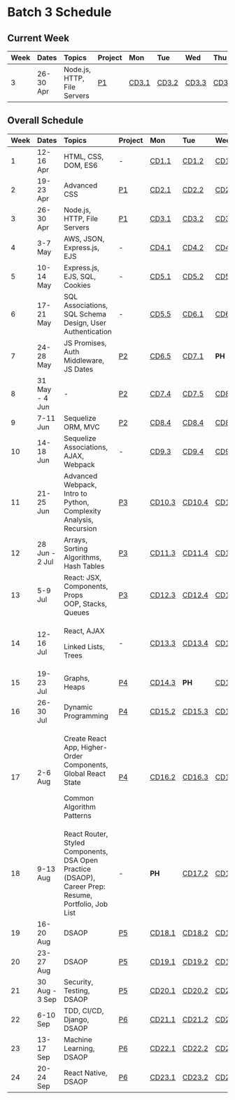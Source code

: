# Batch 3 Schedule

## Current Week

| Week | Dates | Topics | Project | Mon | Tue | Wed | Thu | Fri |
| :--- | :--- | :--- | :--- | :--- | :--- | :--- | :--- | :--- |
| 3 | 26-30 Apr | Node.js, HTTP, File Servers | [P1](../projects/project-1-video-poker.md) | [CD3.1](course-weeks-1-4.md#course-day-3-1) | [CD3.2](course-weeks-1-4.md#course-day-3-2) | [CD3.3](course-weeks-1-4.md#course-day-3-3) | [CD3.4](course-weeks-1-4.md#course-day-3-4) | [CD3.5](course-weeks-1-4.md#course-day-3-5) |

## Overall Schedule

<table>
  <thead>
    <tr>
      <th style="text-align:left">Week</th>
      <th style="text-align:left">Dates</th>
      <th style="text-align:left">Topics</th>
      <th style="text-align:left">Project</th>
      <th style="text-align:left">Mon</th>
      <th style="text-align:left">Tue</th>
      <th style="text-align:left">Wed</th>
      <th style="text-align:left">Thu</th>
      <th style="text-align:left">Fri</th>
    </tr>
  </thead>
  <tbody>
    <tr>
      <td style="text-align:left">1</td>
      <td style="text-align:left">12-16 Apr</td>
      <td style="text-align:left">HTML, CSS, DOM, ES6</td>
      <td style="text-align:left">-</td>
      <td style="text-align:left"><a href="course-weeks-1-4.md#course-day-1-1">CD1.1</a>
      </td>
      <td style="text-align:left"><a href="course-weeks-1-4.md#course-day-1-2">CD1.2</a>
      </td>
      <td style="text-align:left"><a href="course-weeks-1-4.md#course-day-1-3">CD1.3</a>
      </td>
      <td style="text-align:left"><a href="course-weeks-1-4.md#course-day-1-4">CD1.4</a>
      </td>
      <td style="text-align:left"><a href="course-weeks-1-4.md#course-day-1-5">CD1.5</a>
      </td>
    </tr>
    <tr>
      <td style="text-align:left">2</td>
      <td style="text-align:left">19-23 Apr</td>
      <td style="text-align:left">Advanced CSS</td>
      <td style="text-align:left"><a href="../projects/project-1-video-poker.md">P1</a>
      </td>
      <td style="text-align:left"><a href="course-weeks-1-4.md#course-day-2-1">CD2.1</a>
      </td>
      <td style="text-align:left"><a href="course-weeks-1-4.md#course-day-2-2">CD2.2</a>
      </td>
      <td style="text-align:left"><a href="course-weeks-1-4.md#course-day-2-3">CD2.3</a>
      </td>
      <td style="text-align:left"><a href="course-weeks-1-4.md#course-day-2-4">CD2.4</a>
      </td>
      <td style="text-align:left"><a href="course-weeks-1-4.md#course-day-2-5">CD2.5</a>
      </td>
    </tr>
    <tr>
      <td style="text-align:left">3</td>
      <td style="text-align:left">26-30 Apr</td>
      <td style="text-align:left">Node.js, HTTP, File Servers</td>
      <td style="text-align:left"><a href="../projects/project-1-video-poker.md">P1</a>
      </td>
      <td style="text-align:left"><a href="course-weeks-1-4.md#course-day-3-1">CD3.1</a>
      </td>
      <td style="text-align:left"><a href="course-weeks-1-4.md#course-day-3-2">CD3.2</a>
      </td>
      <td style="text-align:left"><a href="course-weeks-1-4.md#course-day-3-3">CD3.3</a>
      </td>
      <td style="text-align:left"><a href="course-weeks-1-4.md#course-day-3-4">CD3.4</a>
      </td>
      <td style="text-align:left"><a href="course-weeks-1-4.md#course-day-3-5">CD3.5</a>
      </td>
    </tr>
    <tr>
      <td style="text-align:left">4</td>
      <td style="text-align:left">3-7 May</td>
      <td style="text-align:left">AWS, JSON, Express.js, EJS</td>
      <td style="text-align:left">-</td>
      <td style="text-align:left"><a href="course-weeks-1-4.md#course-day-4-1">CD4.1</a>
      </td>
      <td style="text-align:left"><a href="course-weeks-1-4.md#course-day-4-2">CD4.2</a>
      </td>
      <td style="text-align:left"><a href="course-weeks-1-4.md#course-day-4-3">CD4.3</a>
      </td>
      <td style="text-align:left"><a href="course-weeks-1-4.md#course-day-4-4">CD4.4</a>
      </td>
      <td style="text-align:left"><a href="course-weeks-1-4.md#course-day-4-5">CD4.5</a>
      </td>
    </tr>
    <tr>
      <td style="text-align:left">5</td>
      <td style="text-align:left">10-14 May</td>
      <td style="text-align:left">Express.js, EJS, SQL, Cookies</td>
      <td style="text-align:left">-</td>
      <td style="text-align:left"><a href="course-weeks-5-8.md#course-day-5-1">CD5.1</a>
      </td>
      <td style="text-align:left"><a href="course-weeks-5-8.md#course-day-5-2">CD5.2</a>
      </td>
      <td style="text-align:left"><a href="course-weeks-5-8.md#course-day-5-3">CD5.3</a>
      </td>
      <td style="text-align:left"><b>PH</b>
      </td>
      <td style="text-align:left"><a href="course-weeks-5-8.md#course-day-5-4">CD5.4</a>
      </td>
    </tr>
    <tr>
      <td style="text-align:left">6</td>
      <td style="text-align:left">17-21 May</td>
      <td style="text-align:left">SQL Associations, SQL Schema Design, User Authentication</td>
      <td style="text-align:left">-</td>
      <td style="text-align:left"><a href="course-weeks-5-8.md#course-day-5-5">CD5.5</a>
      </td>
      <td style="text-align:left"><a href="course-weeks-5-8.md#course-day-6-1">CD6.1</a>
      </td>
      <td style="text-align:left"><a href="course-weeks-5-8.md#course-day-6-2">CD6.2</a>
      </td>
      <td style="text-align:left"><a href="course-weeks-5-8.md#course-day-6-3">CD6.3</a>
      </td>
      <td style="text-align:left"><a href="course-weeks-5-8.md#course-day-6-4">CD6.4</a>
      </td>
    </tr>
    <tr>
      <td style="text-align:left">7</td>
      <td style="text-align:left">24-28 May</td>
      <td style="text-align:left">JS Promises, Auth Middleware, JS Dates</td>
      <td style="text-align:left"><a href="../projects/project-2-server-side-app.md">P2</a>
      </td>
      <td style="text-align:left"><a href="course-weeks-5-8.md#course-day-6-5">CD6.5</a>
      </td>
      <td style="text-align:left"><a href="course-weeks-5-8.md#course-day-7-1">CD7.1</a>
      </td>
      <td style="text-align:left"><b>PH</b>
      </td>
      <td style="text-align:left"><a href="course-weeks-5-8.md#course-day-7-2">CD7.2</a>
      </td>
      <td style="text-align:left"><a href="course-weeks-5-8.md#course-day-7-3">CD7.3</a>
      </td>
    </tr>
    <tr>
      <td style="text-align:left">8</td>
      <td style="text-align:left">31 May - 4 Jun</td>
      <td style="text-align:left">-</td>
      <td style="text-align:left"><a href="../projects/project-2-server-side-app.md">P2</a>
      </td>
      <td style="text-align:left"><a href="course-weeks-5-8.md#course-day-7-4">CD7.4</a>
      </td>
      <td style="text-align:left"><a href="course-weeks-5-8.md#course-day-7-5">CD7.5</a>
      </td>
      <td style="text-align:left"><a href="course-weeks-5-8.md#course-day-8-1">CD8.1</a>
      </td>
      <td style="text-align:left"><a href="course-weeks-5-8.md#course-day-8-2">CD8.2</a>
      </td>
      <td style="text-align:left"><a href="course-weeks-5-8.md#course-day-8-3">CD8.3</a>
      </td>
    </tr>
    <tr>
      <td style="text-align:left">9</td>
      <td style="text-align:left">7-11 Jun</td>
      <td style="text-align:left">Sequelize ORM, MVC</td>
      <td style="text-align:left"><a href="../projects/project-2-server-side-app.md">P2</a>
      </td>
      <td style="text-align:left"><a href="course-weeks-5-8.md#course-day-8-4">CD8.4</a>
      </td>
      <td style="text-align:left"><a href="course-weeks-5-8.md#course-day-8-4">CD8.4</a>
      </td>
      <td style="text-align:left"><a href="course-weeks-5-8.md#course-day-8-5">CD8.5</a>
      </td>
      <td style="text-align:left"><a href="course-weeks-9-12.md#course-day-9-1">CD9.1</a>
      </td>
      <td style="text-align:left"><a href="course-weeks-9-12.md#course-day-9-2">CD9.2</a>
      </td>
    </tr>
    <tr>
      <td style="text-align:left">10</td>
      <td style="text-align:left">14-18 Jun</td>
      <td style="text-align:left">Sequelize Associations, AJAX, Webpack</td>
      <td style="text-align:left">-</td>
      <td style="text-align:left"><a href="course-weeks-9-12.md#course-day-9-3">CD9.3</a>
      </td>
      <td style="text-align:left"><a href="course-weeks-9-12.md#course-day-9-4">CD9.4</a>
      </td>
      <td style="text-align:left"><a href="course-weeks-9-12.md#course-day-9-5">CD9.5</a>
      </td>
      <td style="text-align:left"><a href="course-weeks-9-12.md#course-day-10-1">CD10.1</a>
      </td>
      <td style="text-align:left"><a href="course-weeks-9-12.md#course-day-10-2">CD10.2</a>
      </td>
    </tr>
    <tr>
      <td style="text-align:left">11</td>
      <td style="text-align:left">21-25 Jun</td>
      <td style="text-align:left">Advanced Webpack, Intro to Python, Complexity Analysis, Recursion</td>
      <td
      style="text-align:left"><a href="../projects/project-3-full-stack-game.md">P3</a>
        </td>
        <td style="text-align:left"><a href="course-weeks-9-12.md#course-day-10-3">CD10.3</a>
        </td>
        <td style="text-align:left"><a href="course-weeks-9-12.md#course-day-10-4">CD10.4</a>
        </td>
        <td style="text-align:left"><a href="course-weeks-9-12.md#course-day-10-5">CD10.5</a>
        </td>
        <td style="text-align:left"><a href="course-weeks-9-12.md#course-day-11-1">CD11.1</a>
        </td>
        <td style="text-align:left"><a href="course-weeks-9-12.md#course-day-11-2">CD11.2</a>
        </td>
    </tr>
    <tr>
      <td style="text-align:left">12</td>
      <td style="text-align:left">28 Jun - 2 Jul</td>
      <td style="text-align:left">Arrays, Sorting Algorithms, Hash Tables</td>
      <td style="text-align:left"><a href="../projects/project-3-full-stack-game.md">P3</a>
      </td>
      <td style="text-align:left"><a href="course-weeks-9-12.md#course-day-11-3">CD11.3</a>
      </td>
      <td style="text-align:left"><a href="course-weeks-9-12.md#course-day-11-4">CD11.4</a>
      </td>
      <td style="text-align:left"><a href="course-weeks-9-12.md#course-day-11-5">CD11.5</a>
      </td>
      <td style="text-align:left"><a href="course-weeks-9-12.md#course-day-12-1">CD12.1</a>
      </td>
      <td style="text-align:left"><a href="course-weeks-9-12.md#course-day-12-2">CD12.2</a>
      </td>
    </tr>
    <tr>
      <td style="text-align:left">13</td>
      <td style="text-align:left">5-9 Jul</td>
      <td style="text-align:left">React: JSX, Components, Props
        <br />OOP, Stacks, Queues</td>
      <td style="text-align:left"><a href="../projects/project-3-full-stack-game.md">P3</a>
      </td>
      <td style="text-align:left"><a href="course-weeks-9-12.md#course-day-12-3">CD12.3</a>
      </td>
      <td style="text-align:left"><a href="course-weeks-9-12.md#course-day-12-4">CD12.4</a>
      </td>
      <td style="text-align:left"><a href="course-weeks-9-12.md#course-day-12-5">CD12.5</a>
      </td>
      <td style="text-align:left"><a href="course-weeks-13-16.md#course-day-13-1">CD13.1</a>
      </td>
      <td style="text-align:left"><a href="course-weeks-13-16.md#course-day-13-2">CD13.2</a>
      </td>
    </tr>
    <tr>
      <td style="text-align:left">14</td>
      <td style="text-align:left">12-16 Jul</td>
      <td style="text-align:left">
        <p>React, AJAX</p>
        <p>Linked Lists, Trees</p>
      </td>
      <td style="text-align:left">-</td>
      <td style="text-align:left"><a href="course-weeks-13-16.md#course-day-13-3">CD13.3</a>
      </td>
      <td style="text-align:left"><a href="course-weeks-13-16.md#course-day-13-4">CD13.4</a>
      </td>
      <td style="text-align:left"><a href="course-weeks-13-16.md#course-day-13-5">CD13.5</a>
      </td>
      <td style="text-align:left"><a href="course-weeks-13-16.md#course-day-14-1">CD14.1</a>
      </td>
      <td style="text-align:left"><a href="course-weeks-13-16.md#course-day-14-2">CD14.2</a>
      </td>
    </tr>
    <tr>
      <td style="text-align:left">15</td>
      <td style="text-align:left">19-23 Jul</td>
      <td style="text-align:left">Graphs, Heaps</td>
      <td style="text-align:left"><a href="../projects/project-4-full-stack-react-app.md">P4</a>
      </td>
      <td style="text-align:left"><a href="course-weeks-13-16.md#course-day-14-3">CD14.3</a>
      </td>
      <td style="text-align:left"><b>PH</b>
      </td>
      <td style="text-align:left"><a href="course-weeks-13-16.md#course-day-14-4">CD14.4</a>
      </td>
      <td style="text-align:left"><a href="course-weeks-13-16.md#course-day-14-5">CD14.5</a>
      </td>
      <td style="text-align:left"><a href="course-weeks-13-16.md#course-day-15-1">CD15.1</a>
      </td>
    </tr>
    <tr>
      <td style="text-align:left">16</td>
      <td style="text-align:left">26-30 Jul</td>
      <td style="text-align:left">Dynamic Programming</td>
      <td style="text-align:left"><a href="../projects/project-4-full-stack-react-app.md">P4</a>
      </td>
      <td style="text-align:left"><a href="course-weeks-13-16.md#course-day-15-2">CD15.2</a>
      </td>
      <td style="text-align:left"><a href="course-weeks-13-16.md#course-day-15-3">CD15.3</a>
      </td>
      <td style="text-align:left"><a href="course-weeks-13-16.md#course-day-15-4">CD15.4</a>
      </td>
      <td style="text-align:left"><a href="course-weeks-13-16.md#course-day-15-5">CD15.5</a>
      </td>
      <td style="text-align:left"><a href="course-weeks-13-16.md#course-day-16-1">CD16.1</a>
      </td>
    </tr>
    <tr>
      <td style="text-align:left">17</td>
      <td style="text-align:left">2-6 Aug</td>
      <td style="text-align:left">
        <p>Create React App, Higher-Order Components, Global React State</p>
        <p>Common Algorithm Patterns</p>
      </td>
      <td style="text-align:left"><a href="../projects/project-4-full-stack-react-app.md">P4</a>
      </td>
      <td style="text-align:left"><a href="course-weeks-13-16.md#course-day-16-2">CD16.2</a>
      </td>
      <td style="text-align:left"><a href="course-weeks-13-16.md#course-day-16-3">CD16.3</a>
      </td>
      <td style="text-align:left"><a href="course-weeks-13-16.md#course-day-16-4">CD16.4</a>
      </td>
      <td style="text-align:left"><a href="course-weeks-13-16.md#course-day-16-5">CD16.5</a>
      </td>
      <td style="text-align:left"><a href="course-weeks-17-20.md#course-day-17-1">CD17.1</a>
      </td>
    </tr>
    <tr>
      <td style="text-align:left">18</td>
      <td style="text-align:left">9-13 Aug</td>
      <td style="text-align:left">React Router, Styled Components, DSA Open Practice (DSAOP), Career Prep:
        Resume, Portfolio, Job List</td>
      <td style="text-align:left">-</td>
      <td style="text-align:left"><b>PH</b>
      </td>
      <td style="text-align:left"><a href="course-weeks-17-20.md#course-day-17-2">CD17.2</a>
      </td>
      <td style="text-align:left"><a href="course-weeks-17-20.md#course-day-17-3">CD17.3</a>
      </td>
      <td style="text-align:left"><a href="course-weeks-17-20.md#course-day-17-4">CD17.4</a>
      </td>
      <td style="text-align:left"><a href="course-weeks-17-20.md#course-day-17-5">CD17.5</a>
      </td>
    </tr>
    <tr>
      <td style="text-align:left">19</td>
      <td style="text-align:left">16-20 Aug</td>
      <td style="text-align:left">DSAOP</td>
      <td style="text-align:left"><a href="../projects/project-5-group-react-app.md">P5</a>
      </td>
      <td style="text-align:left"><a href="course-weeks-17-20.md#course-day-18-1">CD18.1</a>
      </td>
      <td style="text-align:left"><a href="course-weeks-17-20.md#course-day-18-2">CD18.2</a>
      </td>
      <td style="text-align:left"><a href="course-weeks-17-20.md#course-day-18-3">CD18.3</a>
      </td>
      <td style="text-align:left"><a href="course-weeks-17-20.md#course-day-18-4">CD18.4</a>
      </td>
      <td style="text-align:left"><a href="course-weeks-17-20.md#course-day-18-5">CD18.5</a>
      </td>
    </tr>
    <tr>
      <td style="text-align:left">20</td>
      <td style="text-align:left">23-27 Aug</td>
      <td style="text-align:left">DSAOP</td>
      <td style="text-align:left"><a href="../projects/project-5-group-react-app.md">P5</a>
      </td>
      <td style="text-align:left"><a href="course-weeks-17-20.md#course-day-19-1">CD19.1</a>
      </td>
      <td style="text-align:left"><a href="course-weeks-17-20.md#course-day-19-2">CD19.2</a>
      </td>
      <td style="text-align:left"><a href="course-weeks-17-20.md#course-day-19-3">CD19.3</a>
      </td>
      <td style="text-align:left"><a href="course-weeks-17-20.md#course-day-19-4">CD19.4</a>
      </td>
      <td style="text-align:left"><a href="course-weeks-17-20.md#course-day-19-5">CD19.5</a>
      </td>
    </tr>
    <tr>
      <td style="text-align:left">21</td>
      <td style="text-align:left">30 Aug - 3 Sep</td>
      <td style="text-align:left">Security, Testing, DSAOP</td>
      <td style="text-align:left"><a href="../projects/project-5-group-react-app.md">P5</a>
      </td>
      <td style="text-align:left"><a href="course-weeks-17-20.md#course-day-20-1">CD20.1</a>
      </td>
      <td style="text-align:left"><a href="course-weeks-17-20.md#course-day-20-2">CD20.2</a>
      </td>
      <td style="text-align:left"><a href="course-weeks-17-20.md#course-day-20-3">CD20.3</a>
      </td>
      <td style="text-align:left"><a href="course-weeks-17-20.md#course-day-20-4">CD20.4</a>
      </td>
      <td style="text-align:left"><a href="course-weeks-17-20.md#course-day-20-5">CD20.5</a>
      </td>
    </tr>
    <tr>
      <td style="text-align:left">22</td>
      <td style="text-align:left">6-10 Sep</td>
      <td style="text-align:left">TDD, CI/CD, Django, DSAOP</td>
      <td style="text-align:left"><a href="../projects/project-6-capstone.md">P6</a>
      </td>
      <td style="text-align:left"><a href="course-weeks-21-23.md#course-day-21-1">CD21.1</a>
      </td>
      <td style="text-align:left"><a href="course-weeks-21-23.md#course-day-21-2">CD21.2</a>
      </td>
      <td style="text-align:left"><a href="course-weeks-21-23.md#course-day-21-3">CD21.3</a>
      </td>
      <td style="text-align:left"><a href="course-weeks-21-23.md#course-day-21-4">CD21.4</a>
      </td>
      <td style="text-align:left"><a href="course-weeks-21-23.md#course-day-21-5">CD21.5</a>
      </td>
    </tr>
    <tr>
      <td style="text-align:left">23</td>
      <td style="text-align:left">13-17 Sep</td>
      <td style="text-align:left">Machine Learning, DSAOP</td>
      <td style="text-align:left"><a href="../projects/project-6-capstone.md">P6</a>
      </td>
      <td style="text-align:left"><a href="course-weeks-21-23.md#course-day-22-1">CD22.1</a>
      </td>
      <td style="text-align:left"><a href="course-weeks-21-23.md#course-day-22-2">CD22.2</a>
      </td>
      <td style="text-align:left"><a href="course-weeks-21-23.md#course-day-22-3">CD22.3</a>
      </td>
      <td style="text-align:left"><a href="course-weeks-21-23.md#course-day-22-4">CD22.4</a>
      </td>
      <td style="text-align:left"><a href="course-weeks-21-23.md#course-day-22-5">CD22.5</a>
      </td>
    </tr>
    <tr>
      <td style="text-align:left">24</td>
      <td style="text-align:left">20-24 Sep</td>
      <td style="text-align:left">React Native, DSAOP</td>
      <td style="text-align:left"><a href="../projects/project-6-capstone.md">P6</a>
      </td>
      <td style="text-align:left"><a href="course-weeks-21-23.md#course-day-23-1">CD23.1</a>
      </td>
      <td style="text-align:left"><a href="course-weeks-21-23.md#course-day-23-2">CD23.2</a>
      </td>
      <td style="text-align:left"><a href="course-weeks-21-23.md#course-day-23-3">CD23.3</a>
      </td>
      <td style="text-align:left"><a href="course-weeks-21-23.md#course-day-23-4">CD23.4</a>
      </td>
      <td style="text-align:left"><a href="course-weeks-21-23.md#course-day-23-5">CD23.5</a>
      </td>
    </tr>
  </tbody>
</table>

